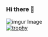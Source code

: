 ### Hi there 👋
![imgur Image](https://i.imgur.com/2QIQlVW.jpeg)
<br>
[![trophy](https://github-profile-trophy.vercel.app/?username=GenaTsarev)](https://github.com/ryo-ma/github-profile-trophy)
<!--

**GenaTsarev/GenaTsarev** is a ✨ _special_ ✨ repository because its `README.md` (this file) appears on your GitHub profile.

Here are some ideas to get you started:

- 🔭 I’m currently working on ...
- 🌱 I’m currently learning ...
- 👯 I’m looking to collaborate on ...
- 🤔 I’m looking for help with ...
- 💬 Ask me about ...
- 📫 How to reach me: ...
- 😄 Pronouns: ...
- ⚡ Fun fact: ...
-->


